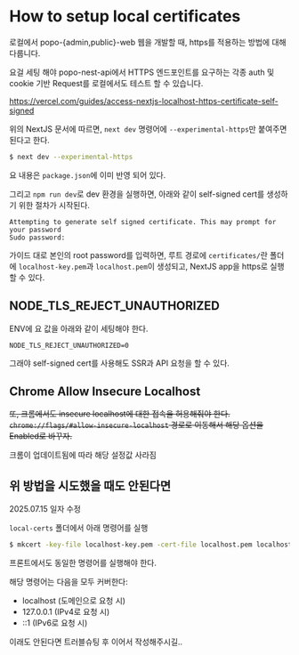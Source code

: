 # How to setup local certificates

로컬에서 popo-{admin,public}-web 웹을 개발할 때, https를 적용하는 방법에 대해 다룹니다.

요걸 세팅 해야 popo-nest-api에서 HTTPS 엔드포인트를 요구하는 각종 auth 및 cookie 기반 Request를 로컬에서도 테스트 할 수 있습니다.

https://vercel.com/guides/access-nextjs-localhost-https-certificate-self-signed

위의 NextJS 문서에 따르면, `next dev` 명령어에 `--experimental-https`만 붙여주면 된다고 한다.

```sh
$ next dev --experimental-https
```

요 내용은 `package.json`에 이미 반영 되어 있다.

그리고 `npm run dev`로 dev 환경을 실행하면, 아래와 같이 self-signed cert를 생성하기 위한 절차가 시작된다.

```
Attempting to generate self signed certificate. This may prompt for your password
Sudo password:
```

가이드 대로 본인의 root password를 입력하면, 루트 경로에 `certificates/`란 폴더에 `localhost-key.pem`과 `localhost.pem`이 생성되고, NextJS app을 https로 실행할 수 있다.

## NODE_TLS_REJECT_UNAUTHORIZED

ENV에 요 값을 아래와 같이 세팅해야 한다.

```
NODE_TLS_REJECT_UNAUTHORIZED=0
```

그래야 self-signed cert를 사용해도 SSR과 API 요청을 할 수 있다.

## Chrome Allow Insecure Localhost

~~또, 크롬에서도 insecure localhost에 대한 접속을 허용해줘야 한다. `chrome://flags/#allow-insecure-localhost` 경로로 이동해서 해당 옵션을 Enabled로 바꾸자.~~

크롬이 업데이트됨에 따라 해당 설정값 사라짐

## 위 방법을 시도했을 때도 안된다면

2025.07.15 일자 수정  

`local-certs` 폴더에서 아래 명령어를 실행

```sh
$ mkcert -key-file localhost-key.pem -cert-file localhost.pem localhost 127.0.0.1 ::1
```
프론트에서도 동일한 명령어를 실행해야 한다.

해당 명령어는 다음을 모두 커버한다:
- localhost (도메인으로 요청 시)
- 127.0.0.1 (IPv4로 요청 시)
- ::1 (IPv6로 요청 시)

이래도 안된다면 트러블슈팅 후 이어서 작성해주시길..